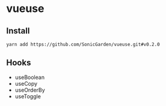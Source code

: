# vueuse

## Install

```
yarn add https://github.com/SonicGarden/vueuse.git#v0.2.0
```

## Hooks

- useBoolean
- useCopy
- useOrderBy
- useToggle
